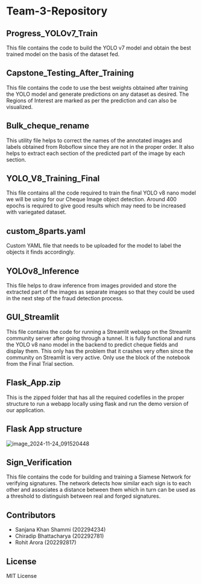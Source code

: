 # Team-3-Repository

## Progress_YOLOv7_Train

This file contains the code to build the YOLO v7 model and obtain the best trained model on the basis of the dataset fed.

## Capstone_Testing_After_Training

This file contains the code to use the best weights obtained after training the YOLO model and generate predictions on any dataset as desired. The Regions of Interest are marked as per the prediction and can also be visualized.

## Bulk_cheque_rename

This utility file helps to correct the names of the annotated images and labels obtained from Roboflow since they are not in the proper order. It also helps to extract each section of the predicted part of the image by each section.

## YOLO_V8_Training_Final

This file contains all the code required to train the final YOLO v8 nano model we will be using for our Cheque Image object detection.
Around 400 epochs is required to give good results which may need to be increased with variegated dataset.

## custom_8parts.yaml

Custom YAML file that needs to be uploaded for the model to label the objects it finds accordingly.

## YOLOv8_Inference

This file helps to draw inference from images provided and store the extracted part of the images as separate images so that they could be used in the next step of the fraud detection process.

## GUI_Streamlit

This file contains the code for running a Streamlit webapp on the Streamlit community server after going through a tunnel. It is fully functional and runs the YOLO v8 nano model in the backend to predict cheque fields and display them. This only has the problem that it crashes very often since the community on Streamlit is very active. Only use the block of the notebook from the Final Trial section.


## Flask_App.zip

This is the zipped folder that has all the required codefiles in the proper structure to run a webapp locally using flask and run the demo version of our application.

## Flask App structure
![image_2024-11-24_091520448](https://github.com/user-attachments/assets/06fc3c00-0133-43c9-bb45-4197a50c0e4a)

## Sign_Verification

This file contains the code for building and training a Siamese Network for verifying signatures. The network detects how similar each sign is to each other and associates a distance between them which in turn can be used as a threshold to distinguish between real and forged signatures.

## Contributors

* Sanjana Khan Shammi (202294234)
* Chiradip Bhattacharya (202292781)
* Rohit Arora (202292817)

## License

MIT License

